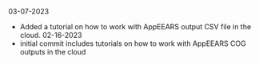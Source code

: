 03-07-2023
- Added a tutorial on how to work with AppEEARS output CSV file in the cloud.
02-16-2023
- initial commit includes tutorials on how to work with AppEEARS COG outputs in the cloud
